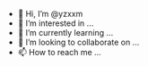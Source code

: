- 👋 Hi, I’m @yzxxm
- 👀 I’m interested in ...
- 🌱 I’m currently learning ...
- 💞️ I’m looking to collaborate on ...
- 📫 How to reach me ...

<!---
yzxxm/yzxxm is a ✨ special ✨ repository because its `README.md` (this file) appears on your GitHub profile.
You can click the Preview link to take a look at your changes.
--->
